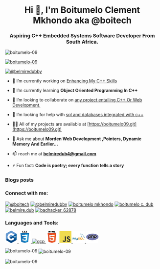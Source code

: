 <h1 align="center">Hi 👋, I'm Boitumelo Clement Mkhondo aka @boitech</h1>
<h3 align="center">Aspiring C++ Embedded Systems Software Developer From South Africa.</h3>

<p align="left"> <img src="https://komarev.com/ghpvc/?username=boitumelo-09&label=Profile%20views&color=0e75b6&style=flat" alt="boitumelo-09" /> </p>

<p align="left"> <a href="https://github.com/ryo-ma/github-profile-trophy"><img src="https://github-profile-trophy.vercel.app/?username=boitumelo-09" alt="boitumelo-09" /></a> </p>

<p align="left"> <a href="https://twitter.com/@belmiredubby" target="blank"><img src="https://img.shields.io/twitter/follow/@belmiredubby?logo=twitter&style=for-the-badge" alt="@belmiredubby" /></a> </p>

- 🔭 I’m currently working on [Enhancing My C++ Skills](https://boitumelo09.git)

- 🌱 I’m currently learning **Object Oriented Programming In C++**

- 👯 I’m looking to collaborate on [any project entailing C++ Or Web Development.](https://boitumelo09.git)

- 🤝 I’m looking for help with [sql and databases integrated with c++](https://boitumelo09.git)

- 👨‍💻 All of my projects are available at [https://boitumelo09.git](https://boitumelo09.git)

- 💬 Ask me about **Morden Web Development ,Pointers, Dynamic Memory And Earlier...**

- 📫 reach me at **belmiredub4@gmail.com**

- ⚡ Fun fact: **Code is poetry; every function tells a story**

### Blogs posts
<!-- BLOG-POST-LIST:START -->
<!-- BLOG-POST-LIST:END -->

<h3 align="left">Connect with me:</h3>
<p align="left">
<a href="https://dev.to/@boitech" target="blank"><img align="center" src="https://raw.githubusercontent.com/rahuldkjain/github-profile-readme-generator/master/src/images/icons/Social/devto.svg" alt="@boitech" height="30" width="40" /></a>
<a href="https://twitter.com/@belmiredubby" target="blank"><img align="center" src="https://raw.githubusercontent.com/rahuldkjain/github-profile-readme-generator/master/src/images/icons/Social/twitter.svg" alt="@belmiredubby" height="30" width="40" /></a>
<a href="https://linkedin.com/in/boitumelo mkhondo" target="blank"><img align="center" src="https://raw.githubusercontent.com/rahuldkjain/github-profile-readme-generator/master/src/images/icons/Social/linked-in-alt.svg" alt="boitumelo mkhondo" height="30" width="40" /></a>
<a href="https://fb.com/boitumelo c. dub" target="blank"><img align="center" src="https://raw.githubusercontent.com/rahuldkjain/github-profile-readme-generator/master/src/images/icons/Social/facebook.svg" alt="boitumelo c. dub" height="30" width="40" /></a>
<a href="https://instagram.com/belmire.dub" target="blank"><img align="center" src="https://raw.githubusercontent.com/rahuldkjain/github-profile-readme-generator/master/src/images/icons/Social/instagram.svg" alt="belmire.dub" height="30" width="40" /></a>
<a href="https://discord.gg/badhacker_62878" target="blank"><img align="center" src="https://raw.githubusercontent.com/rahuldkjain/github-profile-readme-generator/master/src/images/icons/Social/discord.svg" alt="badhacker_62878" height="30" width="40" /></a>
</p>

<h3 align="left">Languages and Tools:</h3>
<p align="left"> <a href="https://www.w3schools.com/cpp/" target="_blank" rel="noreferrer"> <img src="https://raw.githubusercontent.com/devicons/devicon/master/icons/cplusplus/cplusplus-original.svg" alt="cplusplus" width="40" height="40"/> </a> <a href="https://www.w3schools.com/css/" target="_blank" rel="noreferrer"> <img src="https://raw.githubusercontent.com/devicons/devicon/master/icons/css3/css3-original-wordmark.svg" alt="css3" width="40" height="40"/> </a> <a href="https://cloud.google.com" target="_blank" rel="noreferrer"> <img src="https://www.vectorlogo.zone/logos/google_cloud/google_cloud-icon.svg" alt="gcp" width="40" height="40"/> </a> <a href="https://www.w3.org/html/" target="_blank" rel="noreferrer"> <img src="https://raw.githubusercontent.com/devicons/devicon/master/icons/html5/html5-original-wordmark.svg" alt="html5" width="40" height="40"/> </a> <a href="https://developer.mozilla.org/en-US/docs/Web/JavaScript" target="_blank" rel="noreferrer"> <img src="https://raw.githubusercontent.com/devicons/devicon/master/icons/javascript/javascript-original.svg" alt="javascript" width="40" height="40"/> </a> <a href="https://www.mysql.com/" target="_blank" rel="noreferrer"> <img src="https://raw.githubusercontent.com/devicons/devicon/master/icons/mysql/mysql-original-wordmark.svg" alt="mysql" width="40" height="40"/> </a> <a href="https://www.php.net" target="_blank" rel="noreferrer"> <img src="https://raw.githubusercontent.com/devicons/devicon/master/icons/php/php-original.svg" alt="php" width="40" height="40"/> </a> </p>

<p><img align="left" src="https://github-readme-stats.vercel.app/api/top-langs?username=boitumelo-09&show_icons=true&locale=en&layout=compact" alt="boitumelo-09" /></p>

<p>&nbsp;<img align="center" src="https://github-readme-stats.vercel.app/api?username=boitumelo-09&show_icons=true&locale=en" alt="boitumelo-09" /></p>

<p><img align="center" src="https://github-readme-streak-stats.herokuapp.com/?user=boitumelo-09&" alt="boitumelo-09" /></p>
